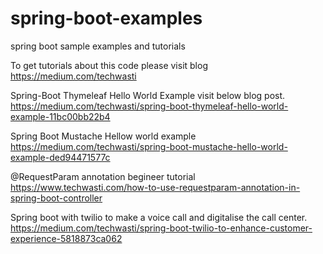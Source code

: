 # spring-boot-examples
spring boot sample examples and tutorials

To get tutorials about this code please visit blog https://medium.com/techwasti

Spring-Boot Thymeleaf Hello World Example visit below blog post.
https://medium.com/techwasti/spring-boot-thymeleaf-hello-world-example-11bc00bb22b4

Spring Boot Mustache Hellow world example 
https://medium.com/techwasti/spring-boot-mustache-hello-world-example-ded94471577c

@RequestParam annotation begineer tutorial 
https://www.techwasti.com/how-to-use-requestparam-annotation-in-spring-boot-controller

Spring boot with twilio to make a voice call and digitalise the call center.
https://medium.com/techwasti/spring-boot-twilio-to-enhance-customer-experience-5818873ca062
